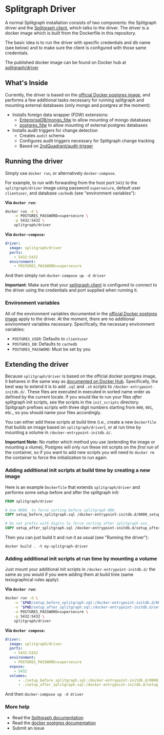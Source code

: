 # Splitgraph Driver

A normal Splitgraph installation consists of two components: the Splitgraph
driver and the [Splitgraph client](https://www.github.com/splitgraph/splitgraph),
which talks to the driver. The driver is a docker image which is built from
the Dockerfile in this repository.

The basic idea is to run the driver with specific credentials and db name
(see below) and to make sure the client is configured with those same credentials.

The published docker image can be found on Docker hub at
[splitgraph/driver](https://hub.docker.com/splitgraph/driver/)

## What's Inside

Currently, the driver is based on the
[official Docker postgres image](https://hub.docker.com/_/postgres/), and
performs a few additional tasks necessary for running splitgraph and mounting
external databases (only mongo and postgres at the moment):

* Installs foreign data wrapper (FDW) extensions:
    * [EnterpriseDB/mongo_fdw](https://github.com/EnterpriseDB/mongo_fdw.git)
       to allow mounting of mongo databases
    * [postgres_fdw](https://www.postgresql.org/docs/10/static/postgres-fdw.html)
      to allow mounting of external postgres databases
* Installs audit triggers for change detection
    * Creates `audit` schema
    * Configures audit triggers necessary for Splitgraph change tracking
    * Based on [2ndQuadrant/audit-trigger](https://github.com/2ndQuadrant/audit-trigger)

## Running the driver

Simply use `docker run`, or alternatively `docker-compose`.

For example, to run with forwarding from the host
port `5432` to the `splitgraph/driver` image using password `supersecure`,
default user `clientuser`, and database `cachedb` (see "environment variables"):

**Via `docker run`:**

``` bash
docker run -d \
    -e POSTGRES_PASSWORD=supersecure \
    -p 5432:5432 \
    splitgraph/driver
```

**Via `docker-compose`:**

``` yml
driver:
  image: splitgraph/driver
  ports:
    - 5432:5432
  environment:
    - POSTGRES_PASSWORD=supersecure
```

And then simply run `docker-compose up -d driver`

**Important**:  Make sure that your
[splitgraph client](https://www.github.com/splitgraph/splitgraph) is configured
to connect to the driver using the credentials and port supplied when running it.

### Environment variables

All of the environment variables documented in the
[official Docker postgres image](https://hub.docker.com/_/postgres/) apply to
the driver. At the moment, there are no additional environment variables
necessary. Specifically, the necessary environment variables:

- `POSTGRES_USER`: Defaults to `clientuser`
- `POSTGRES_DB`: Defaults to `cachedb`
- `POSTGRES_PASSWORD`: Must be set by you

## Extending the driver

Because `splitgraph/driver` is based on the official docker postgres
image, it behaves in the same way as
[documented on Docker Hub](https://hub.docker.com/_/postgres/).
Specifically, the best way to extend it is to add `.sql` and `.sh`
scripts to `/docker-entrypoint-initdb.d/`. These files are executed in executed
in sorted name order as defined by the current locale. If you would like to
run your files _after_ splitgraph init scripts, see the scripts in the
`init_scripts` directory. Splitgraph prefixes scripts with three digit numbers
starting from `000`, `001`, etc., so you should name your files accordingly.

You can either add these scripts at build time (i.e., create a new `Dockerfile`
that builds an image based on `splitgraph/driver`), or at run time by mounting
a volume in  `/docker-entrypoint-initdb.d/`.

**Important Note:** No matter which method you use (extending the image or
mounting a vlume), Postgres will only run these init scripts on the *first run*
of the container, so if you want to add new scripts you will need to `docker rm`
the container to force the initialization to run again.

### Adding additional init scripts at build time by creating a new image

Here is an example `Dockerfile` that extends `splitgraph/driver` and performs
some setup before and after the splitgraph init:

``` Dockerfile
FROM splitgraph/driver

# Use 0000_ to force sorting before splitgraph 000_
COPY setup_before_splitgraph.sql /docker-entrypoint-initdb.d/0000_setup_before_splitgraph.sql

# Do not prefix with digits to force sorting after splitgraph xxx_
COPY setup_after_splitgraph.sql /docker-entrypoint-initdb.d/setup_after_splitgraph.sql
```

Then you can just build it and run it as usual (see "Running the driver"):

```
docker build . -t my-splitgraph-driver
```

### Adding additional init scripts at run time by mounting a volume

Just mount your additional init scripts in `/docker-entrypoint-initdb.d/` the
same as you would if you were adding them at build time (same lexiographical
rules apply):

**Via `docker run`:**

``` bash
docker run -d \
    -v "$PWD/setup_before_splitgraph.sql:/docker-entrypoint-initdb.d/0000_setup_before_splitgraph.sql" \
    -v "$PWD/setup_after_splitgraph.sql:/docker-entrypoint-initdb.d/setup_after_splitgraph.sql" \
    -e POSTGRES_PASSWORD=supersecure \
    -p 5432:5432 \
    splitgraph/driver
```

**Via `docker compose`:**

``` yml
driver:
  image: splitgraph/driver
  ports:
    - 5432:5432
  environment:
    - POSTGRES_PASSWORD=supersecure
  expose:
    - 5432
  volumes:
      - ./setup_before_splitgraph.sql:/docker-entrypoint-initdb.d/0000_setup_before_splitgraph.sql
      - ./setup_after_splitgraph.sql:/docker-entrypoint-initdb.d/setup_after_splitgraph.sql
```

And then `docker-compose up -d driver`

### More help

- Read the [Splitgraph documentation](https://splitgraph.com/docs/)
- Read the [docker postgres documentation](https://hub.docker.com/_/postgres/)
- Submit an issue
